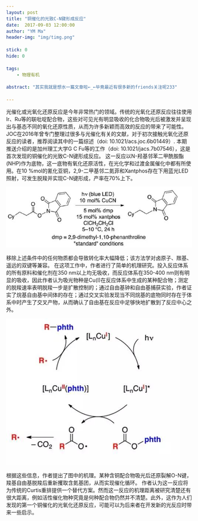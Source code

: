 ```yaml
---
layout: post
title: "铜催化的光致C-N键形成反应"
date:  2017-09-03 12:00:00
author: "YM Ma"
header-img: "img/timg.png" 

stick: 0
hide: 0

tags: 
    - 物理有机

abstract: "其实我就是想水一篇文章啦←_←毕竟最近有很多新的friends关注呢233"

---
```

光催化或光氧化还原反应是今年非常热门的领域。传统的光氧化还原反应往往使用Ir、Ru等的联吡啶配合物，这些对可见光有明显吸收的化合物吸光后被激发并呈现出与基态不同的氧化还原性质，从而为许多新颖而高效的反应的带来了可能性。JOC在2016年曾专门整理过很多与光催化有关的文献，对于初次接触光氧化还原反应的读者，推荐阅读其中的一篇综述（doi: 10.1021/acs.joc.6b01449）.
本期推送介绍的是加州理工大学G C Fu等的工作（doi: 10.1021/jacs.7b07546），这是首次发现的铜催化的光致C-N键形成反应。
这一反应以N-羟基邻苯二甲酰胺酯(NHP)作为底物，这一底物有氧化还原活性，在光化学和过渡金属催化中都有所使用。在10 %mol的氰化亚铜，2,9-二甲基邻二氮菲和Xantphos存在下用蓝光LED照射，可发生脱羧并实现C-N键形成，产率在70%上下。

![Figure 1](/img/in-post/2017-09-03-Cu-catalyzed-photoinduced-C-N-formation/1.jpg)

移除上述条件中的任何物质都会导致转化率大幅降低；该方法学对卤原子、羰基、遥远的双键等兼容。
在这项工作中，作者进行了简单的机理研究。投入反应体系的所有原料和催化剂在350 nm以上均无吸收，而反应体系在350-400 nm则有明显的吸收，因此作者认为吸光物种是Cu(I)在反应体系中生成的某种配合物；测定的脱羧速率表明脱羧一步是扩散控制的；通过自由基钟和自由基捕获实验，作者证实了烷基自由基中间体的存在；通过交叉实验发现当不同烷基的底物同时存在于体系中时产生了交叉产物，从而确认了自由基在反应中足够快地扩散到了反应中心之外。

![Figure 1](/img/in-post/2017-09-03-Cu-catalyzed-photoinduced-C-N-formation/2.jpg)

根据这些信息，作者提出了图中的机理。某种含铜配合物吸光后还原裂解O-N键，羧基自由基脱羧后重新攫取含氮基团，从而实现催化循环。
作者认为这一反应将为传统的Curtis重排提供一个替代方案。然而这一反应的机理距离被研究清楚还有很大距离，例如活性催化物种究竟是何种配合物仍然并不清楚。此外，这作为人们发现的第一个铜催化的光氧化还原反应，可能可以为后来者在开发新的光反应时带来一些启示。